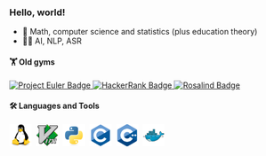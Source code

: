 ### Hello, world!

- :school: Math, computer science and statistics (plus education theory)
- :office_worker: AI, NLP, ASR

#### :weight_lifting: Old gyms

<div id="badges">
  <a href="https://projecteuler.net/">
    <img src="https://projecteuler.net/profile/jhemmin.png" alt="Project Euler Badge"/>
  </a>
  <a href="https://www.hackerrank.com/jhemmin">
    <img src="https://img.shields.io/badge/-Hackerrank-2EC866?style=for-the-badge&logo=HackerRank&logoColor=white" alt="HackerRank Badge"/>
  </a>
  <a href="https://rosalind.info/problems/locations/">
    <img src="https://img.shields.io/badge/Rosalind-fff?style=for-the-badge&logo=rosalind&logoColor=black" alt="Rosalind Badge"/>
  </a>
</div>

#### :hammer_and_wrench: Languages and Tools

<!--- https://www.sitepoint.com/github-profile-readme/ -->
<div>
  <img src="https://github.com/devicons/devicon/blob/master/icons/linux/linux-original.svg" title="Linux" alt="Linux" width="40" height="40"/>&nbsp;
  <img src="https://github.com/devicons/devicon/blob/master/icons/vim/vim-original.svg" title="Vim" alt="Vim" width="40" height="40"/>&nbsp;
  <img src="https://github.com/devicons/devicon/blob/master/icons/python/python-original.svg" title="Python" alt="Python" width="40" height="40"/>&nbsp;
  <img src="https://github.com/devicons/devicon/blob/master/icons/c/c-original.svg" title="C" alt="C" width="40" height="40"/>&nbsp;
  <img src="https://github.com/devicons/devicon/blob/master/icons/cplusplus/cplusplus-original.svg" title="C++" alt="cplusplus" width="40" height="40"/>&nbsp;
  <img src="https://github.com/devicons/devicon/blob/master/icons/docker/docker-original.svg" title="Docker" alt="Docker" width="40" height="40"/>&nbsp;
</div>

<!--- https://github.com/anuraghazra/github-readme-stats
### :fire: Top languages

![Top Langs](https://github-readme-stats.vercel.app/api/top-langs/?username=jhemmin&layout=compact)
--->
